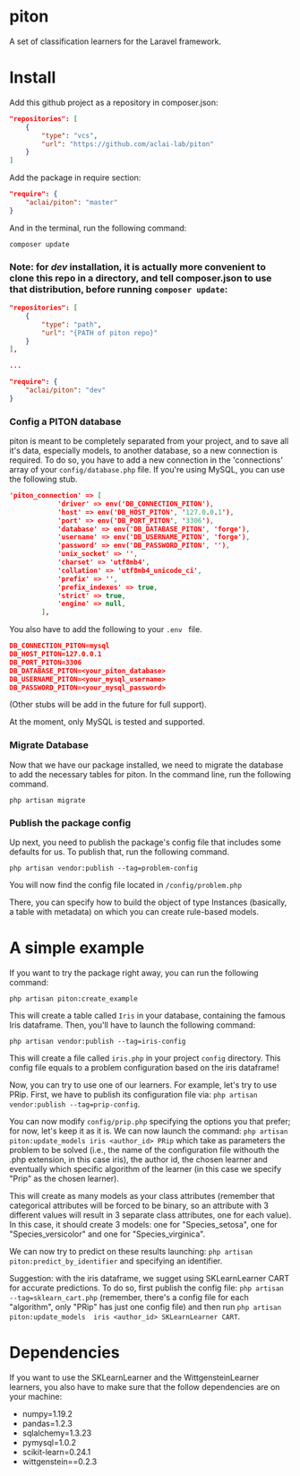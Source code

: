 # piton
A set of classification learners for the Laravel framework.

# Install

Add this github project as a repository in composer.json:

```json
"repositories": [
	{
		"type": "vcs",
		"url": "https://github.com/aclai-lab/piton"
	}
]

```

Add the package in require section:

```json
"require": {
	"aclai/piton": "master"
}
```

And in the terminal, run the following command:

```
composer update
```

### Note: for *dev* installation, it is actually more convenient to clone this repo in a directory, and tell composer.json to use that distribution, before running `composer update`:

```json
"repositories": [
	{
		"type": "path",
		"url": "{PATH of piton repo}"
	}
],

...

"require": {
	"aclai/piton": "dev"
}
```

### Config a PITON database

piton is meant to be completely separated from your project, and to save all it's data, especially models, to another database, so a new connection is required.
To do so, you have to add a new connection in the 'connections' array of your `config/database.php` file. If you're using MySQL, you can use the following stub.
```json
'piton_connection' => [
            'driver' => env('DB_CONNECTION_PITON'),
            'host' => env('DB_HOST_PITON', '127.0.0.1'),
            'port' => env('DB_PORT_PITON', '3306'),
            'database' => env('DB_DATABASE_PITON', 'forge'),
            'username' => env('DB_USERNAME_PITON', 'forge'),
            'password' => env('DB_PASSWORD_PITON', ''),
            'unix_socket' => '',
            'charset' => 'utf8mb4',
            'collation' => 'utf8mb4_unicode_ci',
            'prefix' => '',
            'prefix_indexes' => true,
            'strict' => true,
            'engine' => null,
        ],
```

You also have to add the following to your `.env ` file.
```json
DB_CONNECTION_PITON=mysql
DB_HOST_PITON=127.0.0.1
DB_PORT_PITON=3306
DB_DATABASE_PITON=<your_piton_database>
DB_USERNAME_PITON=<your_mysql_username>
DB_PASSWORD_PITON=<your_mysql_password>
```

(Other stubs will be add in the future for full support).

At the moment, only MySQL is tested and supported.


### Migrate Database

Now that we have our package installed, we need to migrate the database to add the necessary tables for piton. In the command line, run the following command.

`php artisan migrate`

### Publish the package config

Up next, you need to publish the package's config file that includes some defaults for us. To publish that, run the following command.

`php artisan vendor:publish --tag=problem-config`

You will now find the config file located in `/config/problem.php`

There, you can specify how to build the object of type Instances (basically, a table with metadata) on which you can create rule-based models.

# A simple example
If you want to try the package right away, you can run the following command:

`php artisan piton:create_example`

This will create a table called `Iris` in your database, containing the famous Iris dataframe.
Then, you'll have to launch the following command:


`php artisan vendor:publish --tag=iris-config`

This will create a file called `iris.php` in your project `config` directory.
This config file equals to a problem configuration based on the iris dataframe!

Now, you can try to use one of our learners. For example, let's try to use PRip.
First, we have to publish its configuration file via:
`php artisan vendor:publish --tag=prip-config`.

You can now modify `config/prip.php` specifying the options you that prefer; for now, let's keep it as it is.
We can now launch the command: `php artisan piton:update_models iris <author_id> PRip` which take as parameters the problem to be solved (i.e., the name of the configuration file withouth the .php extension, in this case iris), the author id, the chosen learner and eventually which specific algorithm of the learner (in this case we specify "Prip" as the chosen learner).

This will create as many models as your class attributes (remember that categorical attributes will be forced to be binary, so an attribute with 3 different values will result in 3 separate class attributes, one for each value). In this case, it should create 3 models: one for "Species_setosa", one for "Species_versicolor" and one for "Species_virginica".

We can now try to predict on these results launching: `php artisan piton:predict_by_identifier` and specifying an identifier.

Suggestion: with the iris dataframe, we sugget using SKLearnLearner CART for accurate predictions. To do so, first publish the config file: `php artisan --tag=sklearn_cart.php` (remember, there's a config file for each "algorithm", only "PRip" has just one config file) and then run `php artisan piton:update_models  iris <author_id> SKLearnLearner CART`.

# Dependencies

If you want to use the SKLearnLearner and the WittgensteinLearner learners, you also have to make sure that the follow dependencies are on your machine:

- numpy=1.19.2
- pandas=1.2.3
- sqlalchemy=1.3.23
- pymysql=1.0.2
- scikit-learn=0.24.1
- wittgenstein==0.2.3
